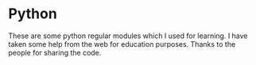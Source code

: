 # Python

These are some python regular modules which I used for learning. I have taken some help from the web for education purposes.
Thanks to the people for sharing the code.
